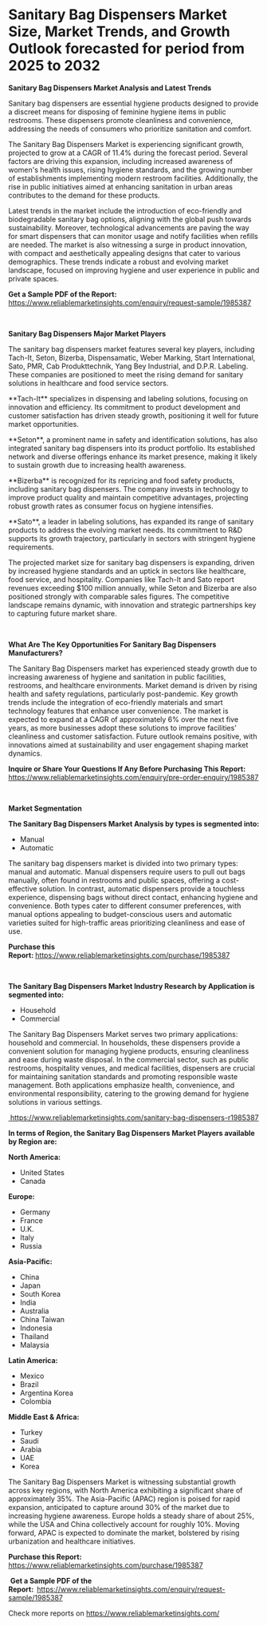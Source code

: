 <p><h1>Sanitary Bag Dispensers Market Size, Market Trends, and Growth Outlook forecasted for period from 2025 to 2032</h1></p><p><strong>Sanitary Bag Dispensers Market Analysis and Latest Trends</strong></p>
<p><p>Sanitary bag dispensers are essential hygiene products designed to provide a discreet means for disposing of feminine hygiene items in public restrooms. These dispensers promote cleanliness and convenience, addressing the needs of consumers who prioritize sanitation and comfort.</p><p>The Sanitary Bag Dispensers Market is experiencing significant growth, projected to grow at a CAGR of 11.4% during the forecast period. Several factors are driving this expansion, including increased awareness of women's health issues, rising hygiene standards, and the growing number of establishments implementing modern restroom facilities. Additionally, the rise in public initiatives aimed at enhancing sanitation in urban areas contributes to the demand for these products.</p><p>Latest trends in the market include the introduction of eco-friendly and biodegradable sanitary bag options, aligning with the global push towards sustainability. Moreover, technological advancements are paving the way for smart dispensers that can monitor usage and notify facilities when refills are needed. The market is also witnessing a surge in product innovation, with compact and aesthetically appealing designs that cater to various demographics. These trends indicate a robust and evolving market landscape, focused on improving hygiene and user experience in public and private spaces.</p></p>
<p><strong>Get a Sample PDF of the Report:&nbsp;</strong> <a href="https://www.reliablemarketinsights.com/enquiry/request-sample/1985387?utm_campaign=2210&utm_medium=2&utm_source=Github&utm_content=ia&utm_term=05042025&utm_id=sanitary-bag-dispensers">https://www.reliablemarketinsights.com/enquiry/request-sample/1985387</a></p>
<p>&nbsp;</p>
<p><strong>Sanitary Bag Dispensers Major Market Players</strong></p>
<p><p>The sanitary bag dispensers market features several key players, including Tach-It, Seton, Bizerba, Dispensamatic, Weber Marking, Start International, Sato, PMR, Cab Produkttechnik, Yang Bey Industrial, and D.P.R. Labeling. These companies are positioned to meet the rising demand for sanitary solutions in healthcare and food service sectors.</p><p>**Tach-It** specializes in dispensing and labeling solutions, focusing on innovation and efficiency. Its commitment to product development and customer satisfaction has driven steady growth, positioning it well for future market opportunities. </p><p>**Seton**, a prominent name in safety and identification solutions, has also integrated sanitary bag dispensers into its product portfolio. Its established network and diverse offerings enhance its market presence, making it likely to sustain growth due to increasing health awareness.</p><p>**Bizerba** is recognized for its repricing and food safety products, including sanitary bag dispensers. The company invests in technology to improve product quality and maintain competitive advantages, projecting robust growth rates as consumer focus on hygiene intensifies.</p><p>**Sato**, a leader in labeling solutions, has expanded its range of sanitary products to address the evolving market needs. Its commitment to R&D supports its growth trajectory, particularly in sectors with stringent hygiene requirements.</p><p>The projected market size for sanitary bag dispensers is expanding, driven by increased hygiene standards and an uptick in sectors like healthcare, food service, and hospitality. Companies like Tach-It and Sato report revenues exceeding $100 million annually, while Seton and Bizerba are also positioned strongly with comparable sales figures. The competitive landscape remains dynamic, with innovation and strategic partnerships key to capturing future market share.</p></p>
<p>&nbsp;</p>
<p><strong>What Are The Key Opportunities For Sanitary Bag Dispensers Manufacturers?</strong></p>
<p><p>The Sanitary Bag Dispensers market has experienced steady growth due to increasing awareness of hygiene and sanitation in public facilities, restrooms, and healthcare environments. Market demand is driven by rising health and safety regulations, particularly post-pandemic. Key growth trends include the integration of eco-friendly materials and smart technology features that enhance user convenience. The market is expected to expand at a CAGR of approximately 6% over the next five years, as more businesses adopt these solutions to improve facilities’ cleanliness and customer satisfaction. Future outlook remains positive, with innovations aimed at sustainability and user engagement shaping market dynamics.</p></p>
<p><strong>Inquire or Share Your Questions If Any Before Purchasing This Report:</strong> <a href="https://www.reliablemarketinsights.com/enquiry/pre-order-enquiry/1985387?utm_campaign=2210&utm_medium=2&utm_source=Github&utm_content=ia&utm_term=05042025&utm_id=sanitary-bag-dispensers">https://www.reliablemarketinsights.com/enquiry/pre-order-enquiry/1985387</a></p>
<p>&nbsp;</p>
<p><strong>Market Segmentation</strong></p>
<p><strong>The Sanitary Bag Dispensers Market Analysis by types is segmented into:</strong></p>
<p><ul><li>Manual</li><li>Automatic</li></ul></p>
<p><p>The sanitary bag dispensers market is divided into two primary types: manual and automatic. Manual dispensers require users to pull out bags manually, often found in restrooms and public spaces, offering a cost-effective solution. In contrast, automatic dispensers provide a touchless experience, dispensing bags without direct contact, enhancing hygiene and convenience. Both types cater to different consumer preferences, with manual options appealing to budget-conscious users and automatic varieties suited for high-traffic areas prioritizing cleanliness and ease of use.</p></p>
<p><strong>Purchase this Report:&nbsp;</strong><a href="https://www.reliablemarketinsights.com/purchase/1985387?utm_campaign=2210&utm_medium=2&utm_source=Github&utm_content=ia&utm_term=05042025&utm_id=sanitary-bag-dispensers">https://www.reliablemarketinsights.com/purchase/1985387</a></p>
<p>&nbsp;</p>
<p><strong>The Sanitary Bag Dispensers Market Industry Research by Application is segmented into:</strong></p>
<p><ul><li>Household</li><li>Commercial</li></ul></p>
<p><p>The Sanitary Bag Dispensers Market serves two primary applications: household and commercial. In households, these dispensers provide a convenient solution for managing hygiene products, ensuring cleanliness and ease during waste disposal. In the commercial sector, such as public restrooms, hospitality venues, and medical facilities, dispensers are crucial for maintaining sanitation standards and promoting responsible waste management. Both applications emphasize health, convenience, and environmental responsibility, catering to the growing demand for hygiene solutions in various settings.</p></p>
<p><a href="https://www.reliablemarketinsights.com/sanitary-bag-dispensers-r1985387?utm_campaign=2210&utm_medium=2&utm_source=Github&utm_content=ia&utm_term=05042025&utm_id=sanitary-bag-dispensers">&nbsp;https://www.reliablemarketinsights.com/sanitary-bag-dispensers-r1985387</a></p>
<p><strong>In terms of Region, the Sanitary Bag Dispensers Market Players available by Region are:</strong></p>
<p>
    <p> <strong> North America: </strong>
        <ul>
            <li>United States</li>
            <li>Canada</li>
        </ul>
        </p> 
    <p> <strong> Europe: </strong>
        <ul>
            <li>Germany</li>
            <li>France</li>
            <li>U.K.</li>
            <li>Italy</li>
            <li>Russia</li>
        </ul>
        </p> 
    <p> <strong> Asia-Pacific: </strong>
        <ul>
            <li>China</li>
            <li>Japan</li>
            <li>South Korea</li>
            <li>India</li>
            <li>Australia</li>
            <li>China Taiwan</li>
            <li>Indonesia</li>
            <li>Thailand</li>
            <li>Malaysia</li>
        </ul>
        </p> 
    <p> <strong> Latin America: </strong>
        <ul>
            <li>Mexico</li>
            <li>Brazil</li>
            <li>Argentina Korea</li>
            <li>Colombia</li>
        </ul>
        </p> 
    <p> <strong> Middle East & Africa: </strong>
        <ul>
            <li>Turkey</li>
            <li>Saudi</li>
            <li>Arabia</li>
            <li>UAE</li>
            <li>Korea</li>
        </ul>
    </p>
    </p>
<p><p>The Sanitary Bag Dispensers Market is witnessing substantial growth across key regions, with North America exhibiting a significant share of approximately 35%. The Asia-Pacific (APAC) region is poised for rapid expansion, anticipated to capture around 30% of the market due to increasing hygiene awareness. Europe holds a steady share of about 25%, while the USA and China collectively account for roughly 10%. Moving forward, APAC is expected to dominate the market, bolstered by rising urbanization and healthcare initiatives.</p></p>
<p><strong>Purchase this Report: </strong><a href="https://www.reliablemarketinsights.com/purchase/1985387?utm_campaign=2210&utm_medium=2&utm_source=Github&utm_content=ia&utm_term=05042025&utm_id=sanitary-bag-dispensers">https://www.reliablemarketinsights.com/purchase/1985387</a></p>
<p>&nbsp;<strong>Get a Sample PDF of the Report:&nbsp;&nbsp;</strong><a href="https://www.reliablemarketinsights.com/enquiry/request-sample/1985387?utm_campaign=2210&utm_medium=2&utm_source=Github&utm_content=ia&utm_term=05042025&utm_id=sanitary-bag-dispensers">https://www.reliablemarketinsights.com/enquiry/request-sample/1985387</a></p>
<p><strong></strong></p>
<p>Check more reports on <a href="https://www.reliablemarketinsights.com/?utm_campaign=2210&utm_medium=2&utm_source=Github&utm_content=ia&utm_term=05042025&utm_id=sanitary-bag-dispensers">https://www.reliablemarketinsights.com/</a></p>